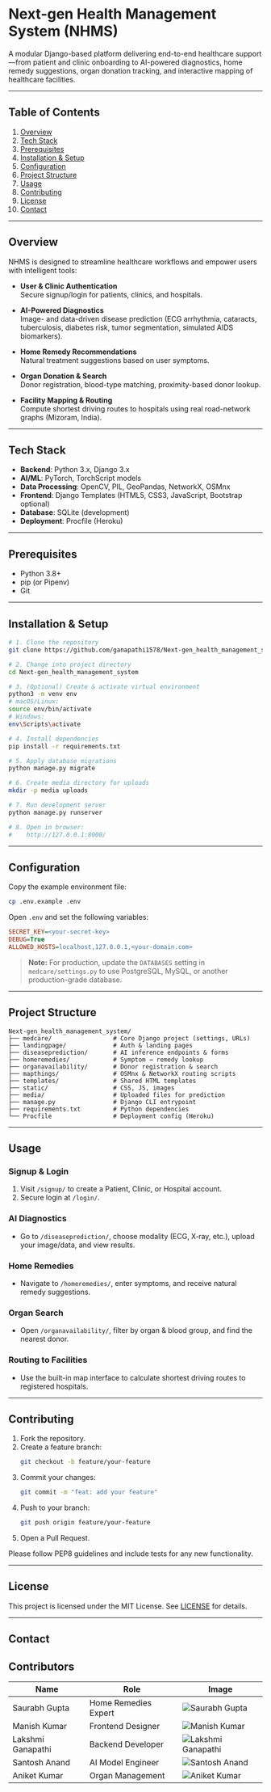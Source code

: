 # Next-gen Health Management System (NHMS)

A modular Django-based platform delivering end-to-end healthcare support—from patient and clinic onboarding to AI-powered diagnostics, home remedy suggestions, organ donation tracking, and interactive mapping of healthcare facilities.

---

## Table of Contents

1. [Overview](#overview)  
2. [Tech Stack](#tech-stack)  
3. [Prerequisites](#prerequisites)  
4. [Installation & Setup](#installation--setup)  
5. [Configuration](#configuration)  
6. [Project Structure](#project-structure)  
7. [Usage](#usage)  
8. [Contributing](#contributing)  
9. [License](#license)  
10. [Contact](#contact)

---

## Overview

NHMS is designed to streamline healthcare workflows and empower users with intelligent tools:

- **User & Clinic Authentication**  
  Secure signup/login for patients, clinics, and hospitals.

- **AI-Powered Diagnostics**  
  Image- and data-driven disease prediction (ECG arrhythmia, cataracts, tuberculosis, diabetes risk, tumor segmentation, simulated AIDS biomarkers).

- **Home Remedy Recommendations**  
  Natural treatment suggestions based on user symptoms.

- **Organ Donation & Search**  
  Donor registration, blood-type matching, proximity-based donor lookup.

- **Facility Mapping & Routing**  
  Compute shortest driving routes to hospitals using real road-network graphs (Mizoram, India).

---

## Tech Stack

- **Backend**: Python 3.x, Django 3.x  
- **AI/ML**: PyTorch, TorchScript models  
- **Data Processing**: OpenCV, PIL, GeoPandas, NetworkX, OSMnx  
- **Frontend**: Django Templates (HTML5, CSS3, JavaScript, Bootstrap optional)  
- **Database**: SQLite (development)  
- **Deployment**: Procfile (Heroku)

---

## Prerequisites

- Python 3.8+  
- pip (or Pipenv)  
- Git

---

## Installation & Setup

```bash
# 1. Clone the repository
git clone https://github.com/ganapathi1578/Next-gen_health_management_system.git

# 2. Change into project directory
cd Next-gen_health_management_system

# 3. (Optional) Create & activate virtual environment
python3 -m venv env
# macOS/Linux:
source env/bin/activate
# Windows:
env\Scripts\activate

# 4. Install dependencies
pip install -r requirements.txt

# 5. Apply database migrations
python manage.py migrate

# 6. Create media directory for uploads
mkdir -p media uploads

# 7. Run development server
python manage.py runserver

# 8. Open in browser:
#    http://127.0.0.1:8000/
```

---

## Configuration

Copy the example environment file:

```bash
cp .env.example .env
```

Open `.env` and set the following variables:

```ini
SECRET_KEY=<your-secret-key>
DEBUG=True
ALLOWED_HOSTS=localhost,127.0.0.1,<your-domain.com>
```

> **Note:** For production, update the `DATABASES` setting in `medcare/settings.py` to use PostgreSQL, MySQL, or another production-grade database.

---

## Project Structure

```text
Next-gen_health_management_system/
├── medcare/                 # Core Django project (settings, URLs)
├── landingpage/             # Auth & landing pages
├── diseaseprediction/       # AI inference endpoints & forms
├── homeremedies/            # Symptom → remedy lookup
├── organavailability/       # Donor registration & search
├── mapthings/               # OSMnx & NetworkX routing scripts
├── templates/               # Shared HTML templates
├── static/                  # CSS, JS, images
├── media/                   # Uploaded files for prediction
├── manage.py                # Django CLI entrypoint
├── requirements.txt         # Python dependencies
└── Procfile                 # Deployment config (Heroku)
```

---

## Usage

### Signup & Login

1. Visit `/signup/` to create a Patient, Clinic, or Hospital account.  
2. Secure login at `/login/`.

### AI Diagnostics

- Go to `/diseaseprediction/`, choose modality (ECG, X‑ray, etc.), upload your image/data, and view results.

### Home Remedies

- Navigate to `/homeremedies/`, enter symptoms, and receive natural remedy suggestions.

### Organ Search

- Open `/organavailability/`, filter by organ & blood group, and find the nearest donor.

### Routing to Facilities

- Use the built-in map interface to calculate shortest driving routes to registered hospitals.

---

## Contributing

1. Fork the repository.  
2. Create a feature branch:
   ```bash
   git checkout -b feature/your-feature
   ```
3. Commit your changes:
   ```bash
   git commit -m "feat: add your feature"
   ```
4. Push to your branch:
   ```bash
   git push origin feature/your-feature
   ```
5. Open a Pull Request.

Please follow PEP8 guidelines and include tests for any new functionality.

---

## License

This project is licensed under the MIT License. See [LICENSE](LICENSE) for details.

---

## Contact

## Contributors

| Name              | Role                   | Image                         |
|-------------------|------------------------|-------------------------------|
| Saurabh Gupta     | Home Remedies Expert   | ![Saurabh Gupta](https://via.placeholder.com/180) |
| Manish Kumar      | Frontend Designer      | ![Manish Kumar](https://via.placeholder.com/180)  |
| Lakshmi Ganapathi | Backend Developer      | ![Lakshmi Ganapathi](https://via.placeholder.com/180) |
| Santosh Anand     | AI Model Engineer      | ![Santosh Anand](https://via.placeholder.com/180)  |
| Aniket Kumar      | Organ Management       | ![Aniket Kumar](https://via.placeholder.com/180)   |


